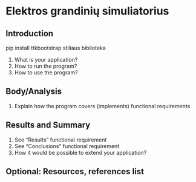 # Elektros grandinių simuliatorius

## Introduction 

pip install ttkbootstrap stiliaus biblioteka

1. What is your application?
2. How to run the program? 
3. How to use the program?

## Body/Analysis

1. Explain how the program covers (implements) functional requirements 

## Results and Summary

1. See “Results” functional requirement 
2. See “Conclusions” functional requirement 
3. How it would be possible to extend your application? 

## Optional: Resources, references list
